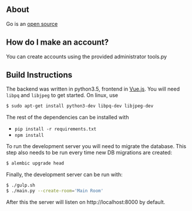 ## About
Go is an [open source](https://github.com/OrionBytes/TeaHouse/blob/master/LICENSE)

## How do I make an account?
You can create accounts using the provided administrator tools.py


## Build Instructions 
The backend was written in python3.5, frontend in [Vue.js](https://vuejs.org/). You will need `libpq` and `libjpeg` to get started. On linux, use
```bash
$ sudo apt-get install python3-dev libpq-dev libjpeg-dev
```

The rest of the dependencies can be installed with
- `pip install -r requirements.txt`
- `npm install`

To run the development server you will need to migrate the database. This step also needs to be run every time new DB migrations are created:
```bash
$ alembic upgrade head
```

Finally, the development server can be run with:
```bash
$ ./gulp.sh
$ ./main.py --create-room='Main Room'
```

After this the server will listen on http://localhost:8000 by default.
